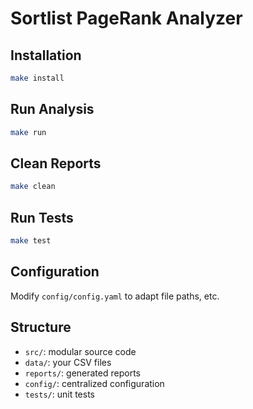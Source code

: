 # Sortlist PageRank Analyzer

## Installation

```bash
make install
```

## Run Analysis

```bash
make run
```

## Clean Reports

```bash
make clean
```

## Run Tests

```bash
make test
```

## Configuration

Modify `config/config.yaml` to adapt file paths, etc.

## Structure

- `src/`: modular source code
- `data/`: your CSV files
- `reports/`: generated reports
- `config/`: centralized configuration
- `tests/`: unit tests 